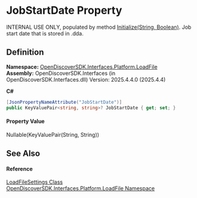 # JobStartDate Property


INTERNAL USE ONLY, populated by method <a href="512b1d86-a979-8426-51b8-637c0a7b2f21">Initialize(String, Boolean)</a>. Job start date that is stored in .dda.



## Definition
**Namespace:** <a href="64ba929d-e4db-0192-acbb-9e65aff4a599">OpenDiscoverSDK.Interfaces.Platform.LoadFile</a>  
**Assembly:** OpenDiscoverSDK.Interfaces (in OpenDiscoverSDK.Interfaces.dll) Version: 2025.4.4.0 (2025.4.4)

**C#**
``` C#
[JsonPropertyNameAttribute("JobStartDate")]
public KeyValuePair<string, string>? JobStartDate { get; set; }
```



#### Property Value
Nullable(KeyValuePair(String, String))

## See Also


#### Reference
<a href="ee220e30-2094-dd55-5185-7f3f158d4dbf">LoadFileSettings Class</a>  
<a href="64ba929d-e4db-0192-acbb-9e65aff4a599">OpenDiscoverSDK.Interfaces.Platform.LoadFile Namespace</a>  

